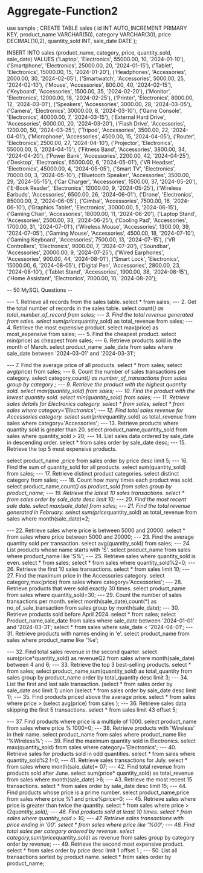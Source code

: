# Aggregate-Function2
use sample ;
CREATE TABLE sales (
    id INT AUTO_INCREMENT PRIMARY KEY,
    product_name VARCHAR(50),
    category VARCHAR(30),
    price DECIMAL(10,2),
    quantity_sold INT,
    sale_date DATE
);

INSERT INTO sales (product_name, category, price, quantity_sold, sale_date) VALUES
('Laptop', 'Electronics', 55000.00, 10, '2024-01-10'),
('Smartphone', 'Electronics', 25000.00, 20, '2024-01-15'),
('Tablet', 'Electronics', 15000.00, 15, '2024-01-20'),
('Headphones', 'Accessories', 2000.00, 30, '2024-02-05'),
('Smartwatch', 'Accessories', 5000.00, 25, '2024-02-10'),
('Mouse', 'Accessories', 800.00, 40, '2024-02-15'),
('Keyboard', 'Accessories', 1500.00, 35, '2024-02-20'),
('Monitor', 'Electronics', 12000.00, 18, '2024-02-25'),
('Printer', 'Electronics', 8000.00, 12, '2024-03-01'),
('Speakers', 'Accessories', 3000.00, 28, '2024-03-05'),
('Camera', 'Electronics', 30000.00, 8, '2024-03-10'),
('Game Console', 'Electronics', 40000.00, 7, '2024-03-15'),
('External Hard Drive', 'Accessories', 6000.00, 20, '2024-03-20'),
('Flash Drive', 'Accessories', 1200.00, 50, '2024-03-25'),
('Tripod', 'Accessories', 3500.00, 22, '2024-04-01'),
('Microphone', 'Accessories', 4500.00, 15, '2024-04-05'),
('Router', 'Electronics', 2500.00, 27, '2024-04-10'),
('Projector', 'Electronics', 55000.00, 5, '2024-04-15'),
('Fitness Band', 'Accessories', 3800.00, 34, '2024-04-20'),
('Power Bank', 'Accessories', 2200.00, 42, '2024-04-25'),
('Desktop', 'Electronics', 65000.00, 6, '2024-05-01'),
('VR Headset', 'Electronics', 45000.00, 4, '2024-05-05'),
('Smart TV', 'Electronics', 70000.00, 3, '2024-05-10'),
('Bluetooth Speaker', 'Accessories', 3500.00, 29, '2024-05-15'),
('Car Charger', 'Accessories', 1500.00, 37, '2024-05-20'),
('E-Book Reader', 'Electronics', 12000.00, 9, '2024-05-25'),
('Wireless Earbuds', 'Accessories', 6500.00, 26, '2024-06-01'),
('Drone', 'Electronics', 85000.00, 2, '2024-06-05'),
('Gimbal', 'Accessories', 7500.00, 16, '2024-06-10'),
('Graphics Tablet', 'Electronics', 30000.00, 5, '2024-06-15'),
('Gaming Chair', 'Accessories', 18000.00, 11, '2024-06-20'),
('Laptop Stand', 'Accessories', 2500.00, 33, '2024-06-25'),
('Cooling Pad', 'Accessories', 1700.00, 31, '2024-07-01'),
('Wireless Mouse', 'Accessories', 1300.00, 39, '2024-07-05'),
('Gaming Mouse', 'Accessories', 4500.00, 18, '2024-07-10'),
('Gaming Keyboard', 'Accessories', 7500.00, 13, '2024-07-15'),
('VR Controllers', 'Electronics', 9000.00, 7, '2024-07-20'),
('Soundbar', 'Accessories', 20000.00, 9, '2024-07-25'),
('Wired Earphones', 'Accessories', 900.00, 44, '2024-08-01'),
('Smart Lock', 'Electronics', 15000.00, 6, '2024-08-05'),
('Digital Pen', 'Accessories', 2800.00, 23, '2024-08-10'),
('Tablet Stand', 'Accessories', 1900.00, 38, '2024-08-15'),
('Home Assistant', 'Electronics', 7000.00, 10, '2024-08-20');

-- 50 MySQL Questions --

--- 1. Retrieve all records from the sales table.
select * from sales;
--- 2. Get the total number of records in the sales table.
select count(*) as total_number_of_record from sales;
--- 3. Find the total revenue generated from sales.
select sum(price*quantity_sold) as total_revenue from sales;
--- 4. Retrieve the most expensive product.
select max(price) as most_expensive from sales;
--- 5. Find the cheapest product.
select min(price) as cheapest from sales;
--- 6. Retrieve products sold in the month of March.
select product_name ,sale_date from sales where sale_date between '2024-03-01' and '2024-03-31';

--- 7. Find the average price of all products.
select * from sales;
select avg(price) from sales;
--- 8. Count the number of sales transactions per category.
select category,count(*) as number_of_transactions from sales group by category ;
--- 9. Retrieve the product with the highest quantity sold.
select max(quantity_sold) from sales;
--- 10. Find the product with the lowest quantity sold.
select min(quantity_sold) from sales;
--- 11. Retrieve sales details for Electronics category.
select * from sales;
select * from sales where category='Electronics';
--- 12. Find total sales revenue for Accessories category.
select sum(price*quantity_sold) as total_revenue from sales where category='Accessories';
--- 13. Retrieve products where quantity sold is greater than 20.
select product_name,quantity_sold from sales where quantity_sold > 20;
--- 14. List sales data ordered by sale_date in descending order.
select * from sales order by sale_date desc;
--- 15. Retrieve the top 5 most expensive products.

select product_name ,price from sales order by price desc limit 5;
--- 16. Find the sum of quantity_sold for all products.
select sum(quantity_sold) from sales;
--- 17. Retrieve distinct product categories.
select distinct category from sales;
--- 18. Count how many times each product was sold.
select product_name,count(*) as product_sold from sales group by product_name;
--- 19. Retrieve the latest 10 sales transactions.
select * from sales order by sale_date desc limit 10;
--- 20. Find the most recent sale date.
select max(sale_date) from sales;
--- 21. Find the total revenue generated in February.
select sum(price*quantity_sold) as total_revenue from sales where month(sale_date)=2;

--- 22. Retrieve sales where price is between 5000 and 20000.
select * from sales where price between 5000 and 20000;
--- 23. Find the average quantity sold per transaction.
select avg(quantity_sold) from sales;
--- 24. List products whose name starts with 'S'.
select product_name from sales where product_name like 'S%';
--- 25. Retrieve sales where quantity_sold is even.
select * from sales;
select * from sales where quantity_sold%2=0;
--- 26. Retrieve the first 10 sales transactions.
select * from sales limit 10;
--- 27. Find the maximum price in the Accessories category.
select category,max(price) from sales where category='Accessories';
--- 28. Retrieve products that were sold exactly 30 times.
select product_name from sales where quantity_sold=30;
--- 29. Count the number of sales transactions per month.
select month(sale_date),count(*) as no_of_sale_transaction from sales group by month(sale_date);
--- 30. Retrieve products sold before April 2024.
select * from sales;
select Product_name,sale_date from sales where sale_date between '2024-01-01' and '2024-03-31';
select * from sales where sale_date < '2024-04-01';
--- 31. Retrieve products with names ending in 'e'.
select product_name from sales where product_name like '%e';

--- 32. Find total sales revenue in the second quarter.
select sum(price*quantity_sold) as revenueQ2 from sales where month(sale_date) between 4 and 6;
--- 33. Retrieve the top 3 best-selling products.
select * from sales;
select product_name,sum(quantity_sold) as total_quantity from sales group by product_name order by total_quantity desc limit 3;
--- 34. List the first and last sale transaction.
(select * from sales order by sale_date asc limit 1)
union
(select * from sales order by sale_date desc limit 1);
--- 35. Find products priced above the average price.
select * from sales where price > (select avg(price) from sales );
--- 36. Retrieve sales data skipping the first 5 transactions.
select * from sales limit 43 offset 5;

--- 37. Find products where price is a multiple of 1000.
select product_name from sales where price % 1000=0;
--- 38. Retrieve products with 'Wireless' in their name.
select product_name from sales where product_name like '%Wireless%';
--- 39. Find the maximum quantity sold in Electronics.
select max(quantity_sold) from sales where category='Electronics';
--- 40. Retrieve sales for products sold in odd quantities.
select * from sales where quantity_sold%2 !=0;
--- 41. Retrieve sales transactions for July.
select * from sales where month(sale_date)= 07;
--- 42. Find total revenue from products sold after June.
select sum(price* quantity_sold) as total_revenue from sales where month(sale_date) >6; 
--- 43. Retrieve the most recent 15 transactions.
select * from sales order by sale_date desc limit 15;
--- 44. Find products whose price is a prime number.
select product_name,price from sales where price %1 and price%price=0; 
--- 45. Retrieve sales where price is greater than twice the quantity.
select * from sales where price > (2*quantity_sold); 
--- 46. Find products sold at least 10 times.
select * from sales where quantity_sold > 10;
--- 47. Retrieve sales transactions with price ending in '00'.
select * from sales where price like '%00';
--- 48. Find total sales per category ordered by revenue.
select category,sum(price*quantity_sold) as revenue from sales group by category order by revenue;
--- 49. Retrieve the second most expensive product.
select * from sales order by price desc limit 1 offset 1 ;
--- 50. List all transactions sorted by product name.
select * from sales order by product_name;
